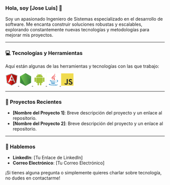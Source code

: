 ### Hola, soy [Jose Luis] 👋

Soy un apasionado Ingeniero de Sistemas especializado en el desarrollo de software. Me encanta construir soluciones robustas y escalables, explorando constantemente nuevas tecnologías y metodologías para mejorar mis proyectos.

---

### 💻 Tecnologías y Herramientas

Aquí están algunas de las herramientas y tecnologías con las que trabajo:

<p align="left">
  <a href="https://angular.io" target="_blank" rel="noreferrer">
    <img src="https://raw.githubusercontent.com/devicons/devicon/master/icons/angularjs/angularjs-original.svg" alt="angular" width="40" height="40"/>
  </a>
  <a href="https://nodejs.org" target="_blank" rel="noreferrer">
    <img src="https://raw.githubusercontent.com/devicons/devicon/master/icons/nodejs/nodejs-original.svg" alt="nodejs" width="40" height="40"/>
  </a>
  <a href="https://developer.android.com" target="_blank" rel="noreferrer">
    <img src="https://raw.githubusercontent.com/devicons/devicon/master/icons/android/android-original.svg" alt="android" width="40" height="40"/>
  </a>
  <a href="https://www.java.com" target="_blank" rel="noreferrer">
    <img src="https://raw.githubusercontent.com/devicons/devicon/master/icons/java/java-original.svg" alt="java" width="40" height="40"/>
  </a>
  <a href="https://www.javascript.com" target="_blank" rel="noreferrer">
    <img src="https://raw.githubusercontent.com/devicons/devicon/master/icons/javascript/javascript-original.svg" alt="javascript" width="40" height="40"/>
  </a>
</p>

---

### 🚀 Proyectos Recientes

- **[Nombre del Proyecto 1]**: Breve descripción del proyecto y un enlace al repositorio.
- **[Nombre del Proyecto 2]**: Breve descripción del proyecto y un enlace al repositorio.

---

### 💬 Hablemos

- **LinkedIn**: [Tu Enlace de LinkedIn]
- **Correo Electrónico**: [Tu Correo Electrónico]

¡Si tienes alguna pregunta o simplemente quieres charlar sobre tecnología, no dudes en contactarme!

